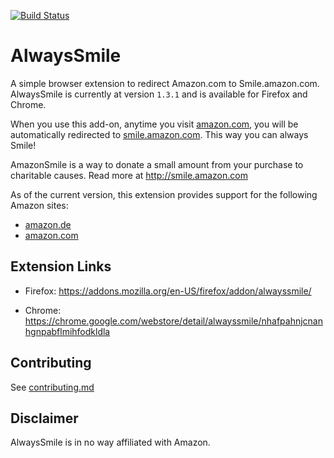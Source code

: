 [![Build Status](https://dev.azure.com/karldreher/alwayssmile/_apis/build/status/karldreher.AlwaysSmile?branchName=master)](https://dev.azure.com/karldreher/alwayssmile/_build/latest?definitionId=6&branchName=master)

# AlwaysSmile

A simple browser extension to redirect Amazon.com to Smile.amazon.com.  AlwaysSmile is currently at version `1.3.1` and is available for Firefox and Chrome.

When you use this add-on, anytime you visit [amazon.com](http://www.amazon.com), you will be automatically redirected to [smile.amazon.com](http://smile.amazon.com). This way you can always Smile!  

AmazonSmile is a way to donate a small amount from your purchase to charitable causes. Read more at http://smile.amazon.com


As of the current version, this extension provides support for the following Amazon sites:

- [amazon.de](https://www.amazon.de) 
- [amazon.com](https://www.amazon.com)




## Extension Links
* Firefox: https://addons.mozilla.org/en-US/firefox/addon/alwayssmile/

* Chrome: https://chrome.google.com/webstore/detail/alwayssmile/nhafpahnjcnanhgnpabflmihfodkldla

## Contributing
See [contributing.md](contributing.md)


## Disclaimer
AlwaysSmile is in no way affiliated with Amazon.
